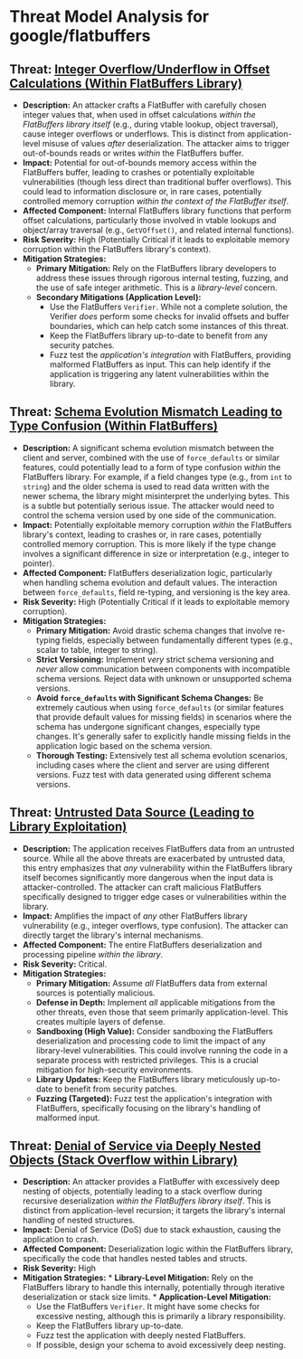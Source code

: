 # Threat Model Analysis for google/flatbuffers

## Threat: [Integer Overflow/Underflow in Offset Calculations (Within FlatBuffers Library)](./threats/integer_overflowunderflow_in_offset_calculations__within_flatbuffers_library_.md)

*   **Description:** An attacker crafts a FlatBuffer with carefully chosen integer values that, when used in offset calculations *within the FlatBuffers library itself* (e.g., during vtable lookup, object traversal), cause integer overflows or underflows. This is distinct from application-level misuse of values *after* deserialization. The attacker aims to trigger out-of-bounds reads or writes *within* the FlatBuffers buffer.
*   **Impact:** Potential for out-of-bounds memory access within the FlatBuffers buffer, leading to crashes or potentially exploitable vulnerabilities (though less direct than traditional buffer overflows). This could lead to information disclosure or, in rare cases, potentially controlled memory corruption *within the context of the FlatBuffer itself*.
*   **Affected Component:** Internal FlatBuffers library functions that perform offset calculations, particularly those involved in vtable lookups and object/array traversal (e.g., `GetVOffset()`, and related internal functions).
*   **Risk Severity:** High (Potentially Critical if it leads to exploitable memory corruption within the FlatBuffers library's context).
*   **Mitigation Strategies:**
    *   **Primary Mitigation:** Rely on the FlatBuffers library developers to address these issues through rigorous internal testing, fuzzing, and the use of safe integer arithmetic. This is a *library-level* concern.
    *   **Secondary Mitigations (Application Level):**
        *   Use the FlatBuffers `Verifier`. While not a complete solution, the Verifier *does* perform some checks for invalid offsets and buffer boundaries, which can help catch some instances of this threat.
        *   Keep the FlatBuffers library up-to-date to benefit from any security patches.
        *   Fuzz test the *application's integration* with FlatBuffers, providing malformed FlatBuffers as input. This can help identify if the application is triggering any latent vulnerabilities within the library.

## Threat: [Schema Evolution Mismatch Leading to Type Confusion (Within FlatBuffers)](./threats/schema_evolution_mismatch_leading_to_type_confusion__within_flatbuffers_.md)

*   **Description:** A significant schema evolution mismatch between the client and server, combined with the use of `force_defaults` or similar features, could potentially lead to a form of type confusion *within* the FlatBuffers library.  For example, if a field changes type (e.g., from `int` to `string`) and the older schema is used to read data written with the newer schema, the library might misinterpret the underlying bytes. This is a subtle but potentially serious issue. The attacker would need to control the schema version used by one side of the communication.
*   **Impact:**  Potentially exploitable memory corruption *within* the FlatBuffers library's context, leading to crashes or, in rare cases, potentially controlled memory corruption. This is more likely if the type change involves a significant difference in size or interpretation (e.g., integer to pointer).
*   **Affected Component:**  FlatBuffers deserialization logic, particularly when handling schema evolution and default values. The interaction between `force_defaults`, field re-typing, and versioning is the key area.
*   **Risk Severity:** High (Potentially Critical if it leads to exploitable memory corruption).
*   **Mitigation Strategies:**
    *   **Primary Mitigation:** Avoid drastic schema changes that involve re-typing fields, especially between fundamentally different types (e.g., scalar to table, integer to string).
    *   **Strict Versioning:** Implement *very* strict schema versioning and *never* allow communication between components with incompatible schema versions.  Reject data with unknown or unsupported schema versions.
    *   **Avoid `force_defaults` with Significant Schema Changes:** Be extremely cautious when using `force_defaults` (or similar features that provide default values for missing fields) in scenarios where the schema has undergone significant changes, especially type changes. It's generally safer to explicitly handle missing fields in the application logic based on the schema version.
    *   **Thorough Testing:**  Extensively test all schema evolution scenarios, including cases where the client and server are using different versions. Fuzz test with data generated using different schema versions.

## Threat: [Untrusted Data Source (Leading to Library Exploitation)](./threats/untrusted_data_source__leading_to_library_exploitation_.md)

*   **Description:** The application receives FlatBuffers data from an untrusted source. While all the above threats are exacerbated by untrusted data, this entry emphasizes that *any* vulnerability within the FlatBuffers library itself becomes significantly more dangerous when the input data is attacker-controlled. The attacker can craft malicious FlatBuffers specifically designed to trigger edge cases or vulnerabilities within the library.
*   **Impact:**  Amplifies the impact of *any* other FlatBuffers library vulnerability (e.g., integer overflows, type confusion). The attacker can directly target the library's internal mechanisms.
*   **Affected Component:** The entire FlatBuffers deserialization and processing pipeline *within the library*.
*   **Risk Severity:** Critical.
*   **Mitigation Strategies:**
    *   **Primary Mitigation:** Assume *all* FlatBuffers data from external sources is potentially malicious.
    *   **Defense in Depth:** Implement *all* applicable mitigations from the other threats, even those that seem primarily application-level. This creates multiple layers of defense.
    *   **Sandboxing (High Value):**  Consider sandboxing the FlatBuffers deserialization and processing code to limit the impact of any library-level vulnerabilities. This could involve running the code in a separate process with restricted privileges. This is a crucial mitigation for high-security environments.
    *   **Library Updates:** Keep the FlatBuffers library meticulously up-to-date to benefit from security patches.
    *   **Fuzzing (Targeted):** Fuzz test the application's integration with FlatBuffers, specifically focusing on the library's handling of malformed input.

## Threat: [Denial of Service via Deeply Nested Objects (Stack Overflow within Library)](./threats/denial_of_service_via_deeply_nested_objects__stack_overflow_within_library_.md)

*    **Description:** An attacker provides a FlatBuffer with excessively deep nesting of objects, potentially leading to a stack overflow during recursive deserialization *within the FlatBuffers library itself*. This is distinct from application-level recursion; it targets the library's internal handling of nested structures.
*    **Impact:** Denial of Service (DoS) due to stack exhaustion, causing the application to crash.
*    **Affected Component:** Deserialization logic within the FlatBuffers library, specifically the code that handles nested tables and structs.
*    **Risk Severity:** High
*    **Mitigation Strategies:**
    *    **Library-Level Mitigation:** Rely on the FlatBuffers library to handle this internally, potentially through iterative deserialization or stack size limits.
    *    **Application-Level Mitigation:**
        *    Use the FlatBuffers `Verifier`. It might have some checks for excessive nesting, although this is primarily a library responsibility.
        *    Keep the FlatBuffers library up-to-date.
        *    Fuzz test the application with deeply nested FlatBuffers.
        *    If possible, design your schema to avoid excessively deep nesting.

